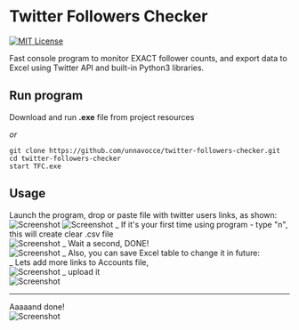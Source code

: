 # Twitter Followers Checker
[![MIT License](https://img.shields.io/badge/License-MIT-green.svg)](https://choosealicense.com/licenses/mit/)

Fast console program to monitor EXACT follower counts, and export data to Excel using
Twitter API and built-in Python3 libraries.

## Run program

Download and run **.exe** file from project resources

_or_

```
git clone https://github.com/unnavocce/twitter-followers-checker.git
cd twitter-followers-checker
start TFC.exe
```
## Usage
Launch the program, drop or paste file with twitter users links, as shown: <br />
![Screenshot](https://i.ibb.co/PT00FL7/sfaf.png)
![Screenshot](https://i.ibb.co/4SMHr8j/Untitled.png)
_
If it's your first time using program - type "n", this will create clear .csv file <br />
![Screenshot](https://i.ibb.co/BwFRsQG/gnvvncbcb.png)
_
Wait a second, DONE! <br />
![Screenshot](https://i.ibb.co/cFy1SGQ/gdaag.png)
_
Also, you can save Excel table to change it in future: <br />
_
Lets add more links to Accounts file, <br />
![Screenshot](https://i.ibb.co/z5cVnqw/dsghfb.png)
_
upload it <br />
![Screenshot](https://i.ibb.co/kStqdvG/cvbcsb.png)
___
Aaaaand done! <br />
![Screenshot](https://i.ibb.co/DQXVLh0/sdgdsgg.png)
